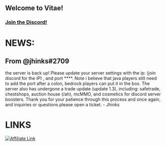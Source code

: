 ## Welcome to Vitae!
### [Join the Discord!](https://discord.gg/yq49we2nqm)
# NEWS:
## From @jhinks#2709
the server is back up! Please update your server settings with the ip: (join discord for the IP) , and port ****. Note i believe that java players still need to add the port after a colon, bedrock players can put it in the box. The server also has undergone a trade update (update 1.3), including: safetrade, chestshops, auction house (/ah), mcMMO, and cosmetics for discord server boosters. Thank you for your patience through this process and once again, and inquiries or questions please open a ticket.
    - Jhinks

# LINKS
[![Affiliate Link](https://shockbyte.com/assets/img/partners/twitch/shockbyte_affiliate.png "Minecraft Server Hosting")](https://shockbyte.com/billing/aff.php?aff=5201)
